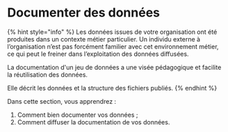 # Documenter des données

{% hint style="info" %}
Les données issues de votre organisation ont été produites dans un contexte métier particulier. Un individu externe à l’organisation n’est pas forcément familier avec cet environnement métier, ce qui peut le freiner dans l’exploitation des données diffusées.

La documentation d'un jeu de données a une visée pédagogique et facilite la réutilisation des données.&#x20;

Elle décrit les données et la structure des fichiers publiés.
{% endhint %}

Dans cette section, vous apprendrez :&#x20;

1. Comment bien documenter vos données ;&#x20;
2. Comment diffuser la documentation de vos données.
